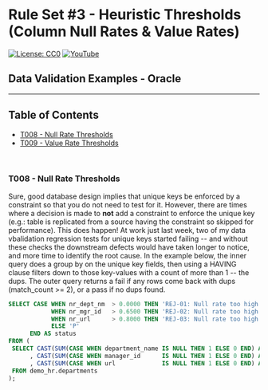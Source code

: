 # Rule Set #3 - Heuristic Thresholds (Column Null Rates & Value Rates)
[![License: CC0](https://img.shields.io/badge/License-CC0-red)](LICENSE "Creative Commons Zero License by DataResearchLabs (effectively = Public Domain")
[![YouTube](https://img.shields.io/badge/YouTube-DataResearchLabs-brightgreen)](http://www.DataResearchLabs.com)
## Data Validation Examples - Oracle

---

## Table of Contents
 - <a href="#t008">T008 - Null Rate Thresholds</a>
 - <a href="#t009">T009 - Value Rate Thresholds</a>
<br>


<a id="t008" class="anchor" href="#t008" aria-hidden="true"> </a>
### T008 - Null Rate Thresholds
Sure, good database design implies that unique keys be enforced by a constraint so that you do not need to test for it.  However, there are times where a decision is made to **not** add a constraint to enforce the unique key (e.g.: table is replicated from a source having the constraint so skipped for performance).  This does happen!  At work just last week, two of my data vbalidation regression tests for unique keys started failing -- and without these checks the downstream defects would have taken longer to notice, and more time to identify the root cause.
In the example below, the inner query does a group by on the unique key fields, then using a HAVING clause filters down to those key-values with a count of more than 1 -- the dups.  The outer query returns a fail if any rows come back with dups (match_count >= 2), or a pass if no dups found.
 ```sql
SELECT CASE WHEN nr_dept_nm  > 0.0000 THEN 'REJ-01: Null rate too high at department_name.  Exp=0.0000 / Act=' || CAST(nr_dept_nm AS VARCHAR2(8))
             WHEN nr_mgr_id   > 0.6500 THEN 'REJ-02: Null rate too high at manager_id.  Exp<=0.6500 / Act=' || CAST(nr_mgr_id AS VARCHAR2(8))
             WHEN nr_url      > 0.8000 THEN 'REJ-03: Null rate too high at url.  Exp<=0.8000 / Act=' || CAST(nr_url AS VARCHAR2(8))
             ELSE 'P'
       END AS status
FROM (
  SELECT CAST(SUM(CASE WHEN department_name IS NULL THEN 1 ELSE 0 END) AS FLOAT(126)) / CAST(COUNT(*) AS FLOAT(126)) AS nr_dept_nm
       , CAST(SUM(CASE WHEN manager_id      IS NULL THEN 1 ELSE 0 END) AS FLOAT(126)) / CAST(COUNT(*) AS FLOAT(126)) AS nr_mgr_id
       , CAST(SUM(CASE WHEN url             IS NULL THEN 1 ELSE 0 END) AS FLOAT(126)) / CAST(COUNT(*) AS FLOAT(126)) AS nr_url
  FROM demo_hr.departments
);
```
<br>


